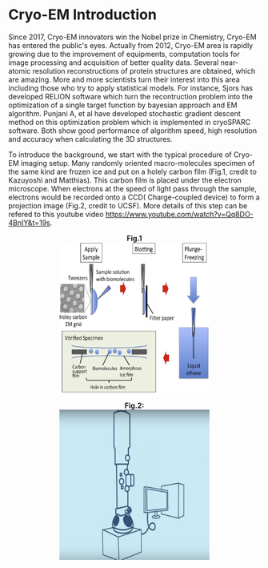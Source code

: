 # Cryo-EM Introduction

Since 2017, Cryo-EM innovators win the Nobel prize in Chemistry, Cryo-EM has entered the public's eyes. Actually from 2012, Cryo-EM area is rapidly growing due to the improvement of equipments, computation tools for image processing and acquisition of better quality data. Several near-atomic resolution reconstructions of protein structures are obtained, which are amazing. More and more scientists turn their interest into this area including those who try to apply statistical models. For instance, Sjors has developed RELION software which turn the recontruction problem into the optimization of a single target function by bayesian approach and EM algorithm. Punjani A, et al have developed stochastic gradient descent method on this optimization problem which is implemented in cryoSPARC software. Both show good performance of algorithm speed, high resolution and accuracy when calculating the 3D structures.

To introduce the background, we start with the typical procedure of Cryo-EM imaging setup. Many randomly oriented macro-molecules specimen of the same kind are frozen ice and put on a holely carbon film (Fig.1, credit to Kazuyoshi and Matthias). This carbon film is placed under the electron microscope. When electrons at the speed of light pass through the sample, electrons would be recorded onto a CCD( Charge-coupled device) to form a projection image (Fig.2, credit to UCSF). More details of this step can be refered to this youtube video https://www.youtube.com/watch?v=Qq8DO-4BnIY&t=19s.

<p align="center">
  <b>Fig.1</b><br>
  <img src="https://github.com/Locher0107/Cryo-EM-Introduction/blob/master/cryo_Em_procedure.jpg" width="300" height="300">
</p>

<p align="center">
  <b>Fig.2:</b><br>
  <img src="https://github.com/Locher0107/Cryo-EM-Introduction/blob/master/electrons.jpg" width="300" height="300">
<p>
  
 
  
 
